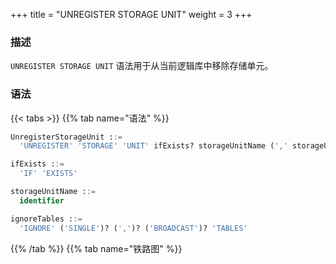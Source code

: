 +++
title = "UNREGISTER STORAGE UNIT"
weight = 3
+++

### 描述

`UNREGISTER STORAGE UNIT` 语法用于从当前逻辑库中移除存储单元。

### 语法

{{< tabs >}}
{{% tab name="语法" %}}
```sql
UnregisterStorageUnit ::=
  'UNREGISTER' 'STORAGE' 'UNIT' ifExists? storageUnitName (',' storageUnitName)* ignoreTables?

ifExists ::=
  'IF' 'EXISTS'

storageUnitName ::=
  identifier

ignoreTables ::=
  'IGNORE' ('SINGLE')? (',')? ('BROADCAST')? 'TABLES'
```
{{% /tab %}}
{{% tab name="铁路图" %}}
<iframe frameborder="0" name="diagram" id="diagram" width="100%" height="100%"></iframe>
{{% /tab %}}
{{< /tabs >}}

### 补充说明

- `UNREGISTER STORAGE UNIT` 只会移除 Proxy 中的存储单元，不会删除与存储单元对应的真实数据源；
- 无法移除已经被规则使用的存储单元。移除被规则使用的存储单元时会提示 `Storage unit are still in used`；
- 将要移除的存储单元中仅包含 `SINGLE RULE`、`BROADCAST RULE`，且用户确认可以忽略该限制时，可添加 `IGNORE SINGLE TABLES` 、 `IGNORE BROADCAST TABLES` 、 `IGNORE SINGLE, BROADCAST TABLES` 关键字移除存储单元；
- `ifExists` 子句用于避免 `Storage unit not exists` 错误。

### 示例

- 移除存储单元

```sql
UNREGISTER STORAGE UNIT ds_0;
```

- 移除多个存储单元

```sql
UNREGISTER STORAGE UNIT ds_0, ds_1;
```

- 忽略单表移除存储单元

```sql
UNREGISTER STORAGE UNIT ds_0 IGNORE SINGLE TABLES;
```

- 忽略广播表移除存储单元

```sql
UNREGISTER STORAGE UNIT ds_0 IGNORE BROADCAST TABLES;
```

- 忽略单表和广播表移除存储单元

```sql
UNREGISTER STORAGE UNIT ds_0 IGNORE SINGLE, BROADCAST TABLES;
```

- 使用 `ifExists` 子句移除存储单元

```sql
UNREGISTER STORAGE UNIT IF EXISTS ds_0;
```

### 保留字

`UNREGISTER`、`STORAGE`、`UNIT`、`IF`、`EXISTS`、`IGNORE`、`SINGLE`、`BROADCAST`、`TABLES`

### 相关链接

- [保留字](/cn/user-manual/shardingsphere-proxy/distsql/syntax/reserved-word/)